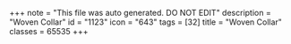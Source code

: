 +++
note = "This file was auto generated. DO NOT EDIT"
description = "Woven Collar"
id = "1123"
icon = "643"
tags = [32]
title = "Woven Collar"
classes = 65535
+++
